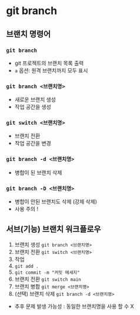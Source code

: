 # git branch

## 브랜치 명령어

### `git branch`
- git 프로젝트의 브랜치 목록 출력
- `a` 옵션: 원격 브랜치까지 모두 표시

### `git branch <브랜치명>`
- 새로운 브랜치 생성
- 작업 공간을 생성

### `git switch <브랜치명>`
- 브랜치 전환
- 작업 공간을 변경

### `git branch -d <브랜치명>`
- 병합이 된 브랜치 삭제

### `git branch -D <브랜치명>`
- 병합이 안된 브랜치도 삭제 (강제 삭제)
- 사용 주의 !

## 서브(기능) 브랜치 워크플로우

1. 브랜치 생성 `git branch <브랜치명>`
2. 브랜치 전환 `git switch <브랜치명>`
3. 작업
4. `git add .`
5. `git commit -m "커밋 메세지"`
6. 브랜치 전환 `git switch main`
7. 브랜치 병합 `git merge <브랜치명>`
8. (선택) 브랜치 삭제 `git branch -d <브랜치명>`
  - 추후 문제 발생 가능성 : 동일한 브랜치명을 사용 할 수 X